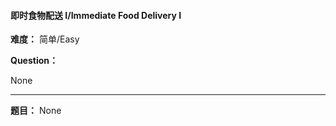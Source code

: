 #### 即时食物配送 I/Immediate Food Delivery I
**难度：** 简单/Easy

**Question：** 

None

------

**题目：** 
None
